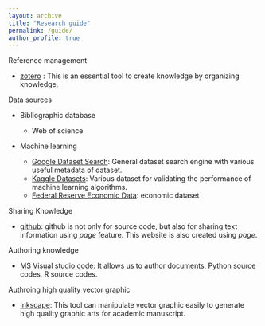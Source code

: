```yaml
---
layout: archive
title: "Research guide"
permalink: /guide/
author_profile: true
---
```


Reference management

- [zotero](https://www.zotero.org/) : This is an essential tool to create knowledge by organizing knowledge. 

Data sources 

- Bibliographic database

  - Web of science

- Machine learning

  - [Google Dataset Search](https://datasetsearch.research.google.com/): General dataset search engine with various useful metadata of dataset.
  - [Kaggle Datasets](https://www.kaggle.com/datasets): Various dataset for validating the performance of machine learning algorithms.
  - [Federal Reserve Economic Data](https://fred.stlouisfed.org/): economic dataset 

Sharing Knowledge

- [github](https://github.com/): github is not only for source code, but also for sharing text information using _page_ feature. This website is also created using _page_.

Authoring knowledge

- [MS Visual studio code](https://code.visualstudio.com/): It allows us to author documents, Python source codes, R source codes.

Authroing high quality vector graphic

- [Inkscape](https://inkscape.org/): This tool can manipulate vector graphic easily to generate high quality graphic arts for academic manuscript.
